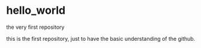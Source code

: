 # hello_world
the very first repository 

this is the first repository, just to have the basic understanding of the github.
